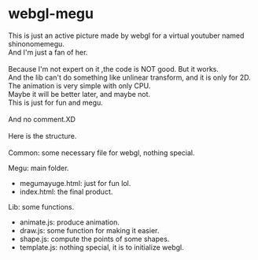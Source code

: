 # webgl-megu

This is just an active picture made by webgl for a virtual youtuber named shinonomemegu.\
And I'm just a fan of her.\
\
Because I'm not expert on it ,the code is NOT good. But it works.\
And the lib can't do something like unlinear transform, and it is only for 2D.\
The animation is very simple with only CPU.\
Maybe it will be better later, and maybe not.\
This is just for fun and megu.\
\
And no comment.XD\
\
Here is the structure.\
\
Common: some necessary file for webgl, nothing special.

Megu: main folder.
  - megumayuge.html: just for fun lol.
  - index.html: the final product.

Lib: some functions.
  - animate.js: produce animation.
  - draw.js: some function for making it easier.
  - shape.js: compute the points of some shapes.
  - template.js: nothing special, it is to initialize webgl.
